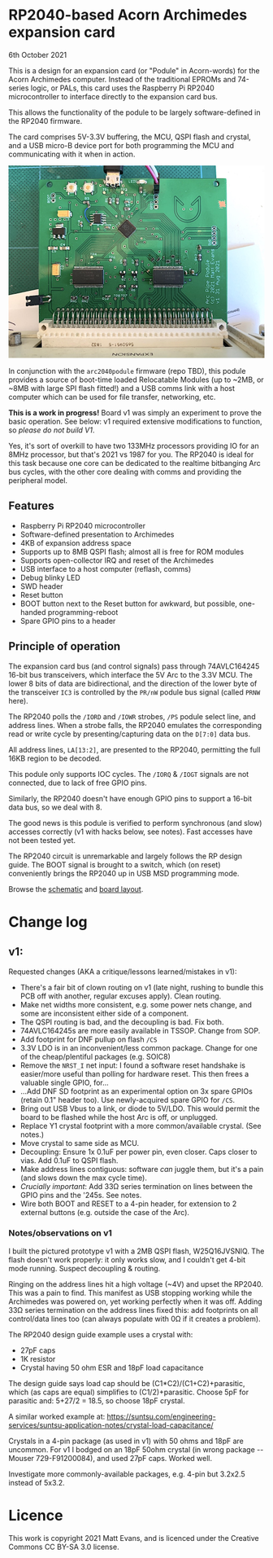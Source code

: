 # RP2040-based Acorn Archimedes expansion card

6th October 2021


This is a design for an expansion card (or "Podule" in Acorn-words) for the Acorn Archimedes computer.  Instead of the traditional EPROMs and 74-series logic, or PALs, this card uses the Raspberry Pi RP2040 microcontroller to interface directly to the expansion card bus.

This allows the functionality of the podule to be largely software-defined in the RP2040 firmware.

The card comprises 5V-3.3V buffering, the MCU, QSPI flash and crystal, and a USB micro-B device port for both programming the MCU and communicating with it when in action.

![Board plugged into an Acorn A3000](doc/arc2040podule.jpg)

In conjunction with the `arc2040podule` firmware (repo TBD), this podule provides a source of boot-time loaded Relocatable Modules (up to ~2MB, or ~8MB with large SPI flash fitted!) and a USB comms link with a host computer which can be used for file transfer, networking, etc.

**This is a work in progress!**  Board v1 was simply an experiment to prove the basic operation.  See below: v1 required extensive modifications to function, so _please do not build V1_.

Yes, it's sort of overkill to have two 133MHz processors providing IO for an 8MHz processor, but that's 2021 vs 1987 for you.  The RP2040 is ideal for this task because one core can be dedicated to the realtime bitbanging Arc bus cycles, with the other core dealing with comms and providing the peripheral model.


## Features

  * Raspberry Pi RP2040 microcontroller
  * Software-defined presentation to Archimedes
  * 4KB of expansion address space
  * Supports up to 8MB QSPI flash; almost all is free for ROM modules 
  * Supports open-collector IRQ and reset of the Archimedes
  * USB interface to a host computer (reflash, comms)
  * Debug blinky LED
  * SWD header
  * Reset button
  * BOOT button next to the Reset button for awkward, but possible, one-handed programming-reboot
  * Spare GPIO pins to a header

## Principle of operation

The expansion card bus (and control signals) pass through 74AVLC164245 16-bit bus transceivers, which interface the 5V Arc to the 3.3V MCU.  The lower 8 bits of data are bidirectional, and the direction of the lower byte of the transceiver `IC3` is controlled by the `PR/nW` podule bus signal (called `PRNW` here).

The RP2040 polls the `/IORD` and `/IOWR` strobes, `/PS` podule select line, and address lines.  When a strobe falls, the RP2040 emulates the corresponding read or write cycle by presenting/capturing data on the `D[7:0]` data bus.

All address lines, `LA[13:2]`, are presented to the RP2040, permitting the full 16KB region to be decoded.

This podule only supports IOC cycles.  The `/IORQ` & `/IOGT` signals are not connected, due to lack of free GPIO pins.

Similarly, the RP2040 doesn't have enough GPIO pins to support a 16-bit data bus, so we deal with 8.

The good news is this podule is verified to perform synchronous (and slow) accesses correctly (v1 with hacks below, see notes).  Fast accesses have not been tested yet.

The RP2040 circuit is unremarkable and largely follows the RP design guide.  The BOOT signal is brought to a switch, which (on reset) conveniently brings the RP2040 up in USB MSD programming mode.

Browse the [schematic](doc/podule_2040_sch.pdf) and [board layout](doc/podule_2040_sch.pdf).


# Change log

## v1:

Requested changes (AKA a critique/lessons learned/mistakes in v1):

  * There's a fair bit of clown routing on v1 (late night, rushing to bundle this PCB off with another, regular excuses apply).  Clean routing.
   * Make net widths more consistent, e.g. some power nets change, and some are inconsistent either side of a component.
  * The QSPI routing is bad, and the decoupling is bad.  Fix both.
  * 74AVLC164245s are more easily available in TSSOP.  Change from SOP.
  * Add footprint for DNF pullup on flash `/CS`
  * 3.3V LDO is in an inconvenient/less common package.  Change for one of the cheap/plentiful packages (e.g. SOIC8)
  * Remove the `NRST_I` net input:  I found a software reset handshake is easier/more useful than polling for hardware reset.  This then frees a valuable single GPIO, for...
  * ...Add DNF SD footprint as an experimental option on 3x spare GPIOs (retain 0.1" header too).  Use newly-acquired spare GPIO for `/CS`.
  * Bring out USB Vbus to a link, or diode to 5V/LDO.  This would permit the board to be flashed while the host Arc is off, or unplugged.
  * Replace Y1 crystal footprint with a more common/available crystal.  (See notes.)
  * Move crystal to same side as MCU.
  * Decoupling:  Ensure 1x 0.1uF per power pin, even closer.  Caps closer to vias.  Add 0.1uF to QSPI flash.
  * Make address lines contiguous:  software _can_ juggle them, but it's a pain (and slows down the max cycle time).
  * _Crucially important_: Add 33Ω series termination on lines between the GPIO pins and the '245s.  See notes.
  * Wire both BOOT and RESET to a 4-pin header, for extension to 2 external buttons (e.g. outside the case of the Arc).


### Notes/observations on v1

I built the pictured prototype v1 with a 2MB QSPI flash, W25Q16JVSNIQ.  The flash doesn't work properly:  it only works slow, and I couldn't get 4-bit mode running.  Suspect decoupling & routing.

Ringing on the address lines hit a high voltage (~4V) and upset the RP2040.  This was a pain to find.  This manifest as USB stopping working while the Archimedes was powered on, yet working perfectly when it was off.  Adding 33Ω series termination on the address lines fixed this: add footprints on all control/data lines too (can always populate with 0Ω if it creates a problem).

The RP2040 design guide example uses a crystal with:
 
  * 27pF caps
  * 1K resistor
  * Crystal having 50 ohm ESR and 18pF load capacitance

The design guide says load cap should be (C1*C2)/(C1+C2)+parasitic, which (as caps are equal) simplifies to (C1/2)+parasitic.
Choose 5pF for parasitic and:  5+27/2 = 18.5, so choose 18pF crystal.

A similar worked example at: <https://suntsu.com/engineering-services/suntsu-application-notes/crystal-load-capacitance/>

Crystals in a 4-pin package (as used in v1) with 50 ohms and 18pF are uncommon.  For v1 I bodged on an 18pF 50ohm crystal (in wrong package -- Mouser 729-F91200084), and used 27pF caps.  Worked well.

Investigate more commonly-available packages, e.g. 4-pin but 3.2x2.5 instead of 5x3.2.


# Licence

This work is copyright 2021 Matt Evans, and is licenced under the Creative Commons CC BY-SA 3.0 license.
